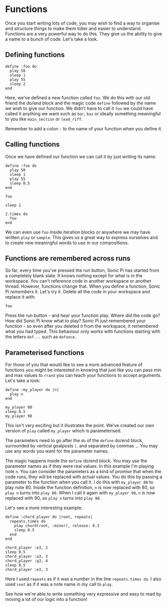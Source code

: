 # Functions

Once you start writing lots of code, you may wish to find a way to organise and structure things to make them tidier and easier to understand. Functions are a very powerful way to do this. They give us the ability to give a name to a bunch of code. Let's take a look.

## Defining functions

```
define :foo do
  play 50
  sleep 1
  play 55
  sleep 2
end
```

Here, we've defined a new function called `foo`. We do this with our old friend the do/end block and the magic code `define` followed by the name we wish to give our function. We didn't have to call it `foo` we could have called it anything we want such as `bar`, `baz` or ideally something meaningful to you like `main_section` or `lead_riff`. 

Remember to add a colon `:` to the name of your function when you define it.

## Calling functions

Once we have defined our function we can call it by just writing its name:

```
define :foo do
  play 50
  sleep 1
  play 55
  sleep 0.5
end

foo

sleep 1

2.times do
  foo
end
```

We can even use `foo` inside iteration blocks or anywhere we may have written `play` or `sample`. This gives us a great way to express ourselves and to create new meaningful words to use in our compositions.

## Functions are remembered across runs

So far, every time you've pressed the run button, Sonic Pi has started from a completely blank slate. It knows nothing except for what is in the workspace. You can't reference code in another workspace or another thread. However, functions change that. When you define a function, Sonic Pi *remembers* it. Let's try it. Delete all the code in your workspace and replace it with:

```
foo
```

Press the run button - and hear your function play. Where did the code go? How did Sonic Pi know what to play? Sonic Pi just remembered your function - so even after you deleted it from the workspace, it remembered what you had typed. This behaviour only works with functions starting with the letters `def...` such as `defonce`.

## Parameterised functions

For those of you that would like to see a more advanced feature of functions you might be interested in knowing that just like you can pass min and max values to `rrand` you can teach your functions to accept arguments. Let's take a look:

```
define :my_player do |n|
  play n
end

my_player 80
sleep 0.5
my_player 90
```

This isn't very exciting but it illustrates the point. We've created our own version of `play` called `my_player` which is parameterised.

The parameters need to go after the `do` of the `define` do/end block,  surrounded by vertical goalposts `|`. and separated by commas `,`. You may use any words you want for the parameter names. 

The magic happens inside the `define` do/end block. You may use the parameter names as if they were real values. In this example I'm playing note `n`.  You can consider the parameters as a kind of promise that when the code runs, they will be replaced with actual values. You do this by passing a parameter to the function when you call it. I do this with `my_player 80` to play note 80. Inside the function definition, `n` is now replaced with 80, so `play n` turns into `play 80`. When I call it again with `my_player 90`, `n` is now replaced with 90, so `play n` turns into `play 90`.

Let's see a more interesting example:


``` 
define :chord_player do |root, repeats| 
  repeats.times do
    play chord(root, :minor), release: 0.3
    sleep 0.5
  end
end

chord_player :e3, 2
sleep 0.5
chord_player :a3, 3
chord_player :g3, 4
sleep 0.5
chord_player :e3, 3

```

Here I used `repeats` as if it was a number in the line `repeats.times do`. I also used `root` as if it was a note name in my call to `play`. 


See how we're able to write something very expressive and easy to read by moving a lot of our logic into a function!
